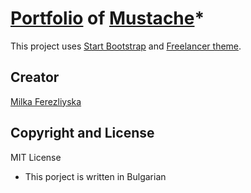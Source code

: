 # [Portfolio](https://github.com/mileto94/Portfolio-of-Mustache) of [Mustache](http://mustache.github.io/)*
This project uses [Start Bootstrap](http://startbootstrap.com/) and [Freelancer theme](http://startbootstrap.com/template-overviews/freelancer/).

## Creator
[Milka Ferezliyska](https://github.com/mileto94)

## Copyright and License
MIT License

* This porject is written in Bulgarian